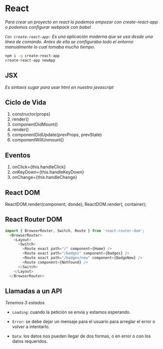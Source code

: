 # React

_Para crear un proyecto en react lo podemos empezar con create-react-app o podemos configurar webpack con babel_

_`Con create-react-app:` Es una aplicación moderna que se usa desde una línea de comando. Antes de ella se configuraba todo el entorno manualmente lo cual tomaba mucho tiempo._
```bash
npm i -g create-react-app
create-react-app newApp
```

## JSX
_Es sintaxis sugar para usar html en nuestro javascript_


## Ciclo de Vida
  1. constructor(props)
  2. render()
  3. componentDidMount()
  4. render()
  5. componentDidUpdate(prevProps, prevState)
  6. componentWillUnmount()


## Eventos
  1. onClick={this.handleClick}
  2. onKeyDown={this.handleKeyDown}
  2. onChange={this.handleChange}


## React DOM
  ReactDOM.render(component, donde);
  ReactDOM.render(<App />, container);


## React Router DOM
  ```js
  import { BrowserRouter, Switch, Route } from 'react-router-dom';
    <BrowserRouter>
      <Layout>
        <Switch>
          <Route exact path="/" component={Home} />
          <Route exact path="/badges" component={Badges} />
          <Route exact path="/badges/new" component={BadgeNew} />
          <Route component={NotFound} />
        </Switch>
      </Layout>
    </BrowserRouter>
  ```

## Llamadas a un API

_Tenemos 3 estados_

* `Loading`: cuando la petición se envía y estamos esperando.

* `Error`: se debe dejar un mensaje para el usuario para arreglar el error o volver a intentarlo.

* `Data`: los datos nos pueden llegar de dos formas, o en error o con los datos requeridos.
